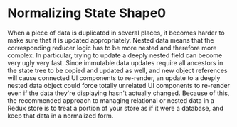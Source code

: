 # Normalizing State Shape0

When a piece of data is duplicated in several places, it becomes harder to make sure that it is updated appropriately.
Nested data means that the corresponding reducer logic has to be more nested and therefore more complex. In particular, trying to update a deeply nested field can become very ugly very fast.
Since immutable data updates require all ancestors in the state tree to be copied and updated as well, and new object references will cause connected UI components to re-render, an update to a deeply nested data object could force totally unrelated UI components to re-render even if the data they're displaying hasn't actually changed.
Because of this, the recommended approach to managing relational or nested data in a Redux store is to treat a portion of your store as if it were a database, and keep that data in a normalized form.
